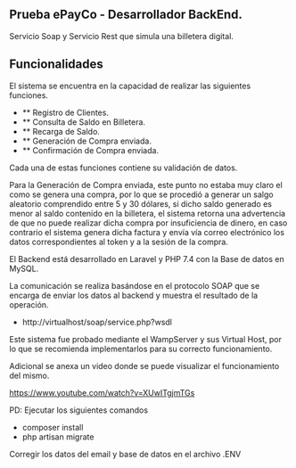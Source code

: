## Prueba ePayCo - Desarrollador BackEnd.

Servicio Soap y Servicio Rest que simula una billetera digital.

## Funcionalidades

El sistema se encuentra en la capacidad de realizar las siguientes funciones.

- ** Registro de Clientes.
- ** Consulta de Saldo en Billetera.
- ** Recarga de Saldo.
- ** Generación de Compra enviada.
- ** Confirmación de Compra enviada.

Cada una de estas funciones contiene su validación de datos.

Para la Generación de Compra enviada, este punto no estaba muy claro el como se genera una compra, por lo que se procedió a generar un salgo aleatorio comprendido entre 5 y 30 dólares, si dicho saldo generado es menor al saldo contenido en la billetera, el sistema retorna una advertencia de que no puede realizar dicha compra por insuficiencia de dinero, en caso contrario el sistema genera dicha factura y envía vía correo electrónico los datos correspondientes al token y a la sesión de la compra.

El Backend está desarrollado en Laravel y PHP 7.4 con la Base de datos en MySQL.

La comunicación se realiza basándose en el protocolo SOAP que se encarga de enviar los datos al backend y muestra el resultado de la operación.

- http://virtualhost/soap/service.php?wsdl

Este sistema fue probado mediante el WampServer y sus Virtual Host, por lo que se recomienda implementarlos para su correcto funcionamiento.

Adicional se anexa un video donde se puede visualizar el funcionamiento del mismo.

https://www.youtube.com/watch?v=XUwITgjmTGs

PD: Ejecutar los siguientes comandos

- composer install
- php artisan migrate

Corregir los datos del email y base de datos en el archivo .ENV
